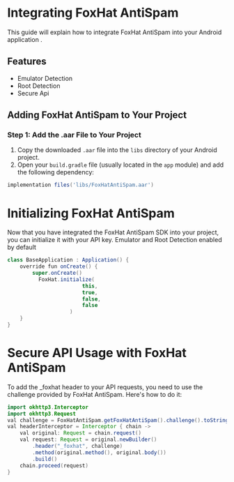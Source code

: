 # Integrating FoxHat AntiSpam

This guide will explain how to integrate FoxHat AntiSpam into your Android application .

## Features

- Emulator Detection
- Root Detection
- Secure Api

## Adding FoxHat AntiSpam to Your Project

### Step 1: Add the .aar File to Your Project

1. Copy the downloaded `.aar` file into the `libs` directory of your Android project.
2. Open your `build.gradle` file (usually located in the `app` module) and add the following dependency:

```gradle
implementation files('libs/FoxHatAntiSpam.aar')
```

# Initializing FoxHat AntiSpam

Now that you have integrated the FoxHat AntiSpam SDK into your project, you can initialize it with your API key.
Emulator and Root Detection enabled by default

```java
class BaseApplication : Application() {
    override fun onCreate() {
        super.onCreate()
          FoxHat.initialize(
                        this,
                        true,
                        false,
                        false
                    )
    }
}
```

# Secure API Usage with FoxHat AntiSpam

To add the _foxhat header to your API requests, you need to use the challenge provided by FoxHat AntiSpam. Here's how to do it:

```java
import okhttp3.Interceptor
import okhttp3.Request
val challenge = FoxHatAntiSpam.getFoxHatAntiSpam().challenge().toString()
val headerInterceptor = Interceptor { chain ->
    val original: Request = chain.request()
    val request: Request = original.newBuilder()
        .header("_foxhat", challenge)
        .method(original.method(), original.body())
        .build()
    chain.proceed(request)
}
```
